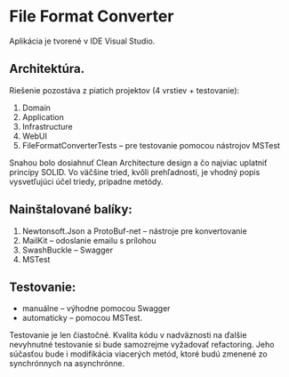 # File Format Converter

Aplikácia je tvorené v IDE Visual Studio.

## Architektúra.
Riešenie pozostáva z piatich projektov (4 vrstiev + testovanie):
1. Domain
2. Application
3. Infrastructure
4. WebUI
5. FileFormatConverterTests – pre testovanie pomocou nástrojov MSTest

Snahou bolo dosiahnuť Clean Architecture design a čo najviac uplatniť princípy SOLID.
Vo väčšine tried, kvôli prehľadnosti, je vhodný popis vysvetľujúci účel triedy, prípadne metódy.

## Nainštalované balíky:
1. Newtonsoft.Json a ProtoBuf-net – nástroje pre konvertovanie
2. MailKit – odoslanie emailu s prílohou
3. SwashBuckle – Swagger
4. MSTest

## Testovanie: 
* manuálne – výhodne pomocou Swagger
* automaticky – pomocou MSTest.

Testovanie je len čiastočné.
Kvalita kódu v nadväznosti na ďalšie nevyhnutné testovanie si bude samozrejme vyžadovať refactoring.
Jeho súčasťou bude i modifikácia viacerých metód, ktoré budú zmenené zo synchrónnych na asynchrónne.